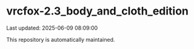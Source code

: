 # vrcfox-2.3_body_and_cloth_edition

Last updated: 2025-06-09 08:09:00

This repository is automatically maintained.
